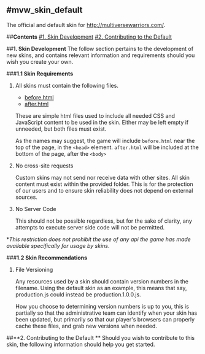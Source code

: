 #mvw_skin_default
------
The official and default skin for http://multiversewarriors.com/. 

##**Contents**
[#1. Skin Development](#1-skin-development)
[#2. Contributing to the Default ](#2-contributing-to-the-default)

##**1. Skin Development**
The follow section pertains to the development of new skins, and contains relevant information and requirements should you wish you create your own.

###**1.1 Skin Requirements**

 1. All skins must contain the following files.
	 - [before.html](https://github.com/MultiverseGames/mvw_skin_default/blob/master/before.html)
	 - [after.html](https://github.com/MultiverseGames/mvw_skin_default/blob/master/after.html)
	
	These are simple html files used to include all needed CSS and JavaScript content to be used in the skin. Either may be left empty if unneeded, but both files must exist.

	As the names may suggest, the game will include `before.html` near the top of the page, in the `<head>` element. `after.html` will be included at the bottom of the page, after the `<body>`

 2. No cross-site requests
 
	 Custom skins may not send nor receive data with other sites. All skin content must exist within the provided folder. This is for the protection of our users and to ensure skin reliability does not depend on external sources.
 
 3. No Server Code
	
	This should not be possible regardless, but for the sake of clarity, any attempts to execute server side code will not be permitted. 

**This restriction does not prohibit the use of any api the game has made available specifically for usage by skins*.

###**1.2 Skin Recommendations**
1. File Versioning
	
    Any resources used by a skin should contain version numbers in the filename. Using the default skin as an example, this means that say, production.js could instead be production.1.0.0.js. 
    
    How you choose to determining version numbers is up to you, this is partially so that the administrative team can identify when your skin has been updated, but primarily so that our player's browsers can properly cache these files, and grab new versions when needed.
    
##**2. Contributing to the Default **
Should you wish to contribute to this skin, the following information should help you get started.